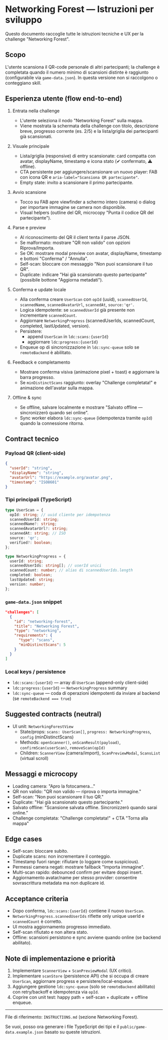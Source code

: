 # Networking Forest — Istruzioni per sviluppo

Questo documento raccoglie tutte le istruzioni tecniche e UX per la challenge "Networking Forest".

## Scopo

L'utente scansiona il QR-code personale di altri partecipanti; la challenge è completata quando il numero minimo di scansioni distinte è raggiunto (configurabile via `game-data.json`). In questa versione non si raccolgono o conteggiano skill.

## Esperienza utente (flow end-to-end)

1. Entrata nella challenge

   - L'utente seleziona il nodo "Networking Forest" sulla mappa.
   - Viene mostrata la schermata della challenge con titolo, descrizione breve, progresso corrente (es. 2/5) e la lista/griglia dei partecipanti già scansionati.

2. Visuale principale

   - Lista/griglia (responsive) di entry scansionate: card compatta con avatar, displayName, timestamp e icona stato (✔ confermato, ⚠ offline).
   - CTA persistente per aggiungere/scansionare un nuovo player: FAB con icona QR e `aria-label="Scansiona QR partecipante"`.
   - Empty state: invito a scansionare il primo partecipante.

3. Avvio scansione

   - Tocco su FAB apre viewfinder a schermo intero (camera) o dialog per importare immagine se camera non disponibile.
   - Visual helpers (outline del QR, microcopy "Punta il codice QR del partecipante").

4. Parse e preview

   - Al riconoscimento del QR il client tenta il parse JSON.
   - Se malformato: mostrare "QR non valido" con opzioni Riprova/Importa.
   - Se OK: mostrare modal preview con avatar, displayName, timestamp e bottoni "Conferma" / "Annulla".
   - Self-scan: bloccare con messaggio "Non puoi scansionare il tuo QR".
   - Duplicate: indicare "Hai già scansionato questo partecipante" (possibile bottone "Aggiorna metadati").

5. Conferma e update locale

   - Alla conferma creare `UserScan` con `opId` (uuid), `scannedUserId`, `scannedName`, `scannedAvatarUrl`, `scannedAt`, `source:'qr'`.
   - Logica idempotente: se `scannedUserId` già presente non incrementare `scannedCount`.
   - Aggiornare `NetworkingProgress` (scannedUserIds, scannedCount, completed, lastUpdated, version).
   - Persistere:
     - append `UserScan` in `ldc:scans:{userId}`
     - aggiornare `ldc:progress:{userId}`
   - Enqueue op di sincronizzazione in `ldc:sync-queue` solo se `remoteBackend` è abilitato.

6. Feedback e completamento

   - Mostrare conferma visiva (animazione pixel + toast) e aggiornare la barra progresso.
   - Se `minDistinctScans` raggiunto: overlay "Challenge completata!" e animazione dell'avatar sulla mappa.

7. Offline & sync
   - Se offline, salvare localmente e mostrare "Salvato offline — sincronizzerò quando sei online".
   - Sync worker elabora `ldc:sync-queue` (idempotenza tramite `opId`) quando la connessione ritorna.

## Contract tecnico

### Payload QR (client-side)

```json
{
  "userId": "string",
  "displayName": "string",
  "avatarUrl": "https://example.org/avatar.png",
  "timestamp": "ISO8601"
}
```

### Tipi principali (TypeScript)

```ts
type UserScan = {
  opId: string; // uuid cliente per idempotenza
  scannedUserId: string;
  scannedName?: string;
  scannedAvatarUrl?: string;
  scannedAt: string; // ISO
  source: 'qr';
  verified?: boolean;
};

type NetworkingProgress = {
  userId: string;
  scannedUserIds: string[]; // userId unici
  scannedCount: number; // alias di scannedUserIds.length
  completed: boolean;
  lastUpdated: string;
  version: number;
};
```

### `game-data.json` snippet

```json
"challenges": [
  {
    "id": "networking-forest",
    "title": "Networking Forest",
    "type": "networking",
    "requirements": {
      "type": "scans",
      "minDistinctScans": 5
    }
  }
]
```

### Local keys / persistence

- `ldc:scans:{userId}` — array di `UserScan` (append-only client-side)
- `ldc:progress:{userId}` — `NetworkingProgress` summary
- `ldc:sync-queue` — coda di operazioni idempotenti da inviare al backend (se `remoteBackend === true`)

## Suggested contracts (neutral)

- UI unit: `NetworkingForestView`
  - State/props: `scans: UserScan[]`, `progress: NetworkingProgress`, `config` (minDistinctScans)
  - Methods: `openScanner()`, `onScanResult(payload)`, `confirmScan(userScan)`, `removeScan(opId)`
  - Children: `ScannerView` (camera/import), `ScanPreviewModal`, `ScansList` (virtual scroll)

## Messaggi e microcopy

- Loading camera: "Apro la fotocamera…"
- QR non valido: "QR non valido — riprova o importa immagine."
- Self-scan: "Non puoi scansionare il tuo QR."
- Duplicate: "Hai già scansionato questo partecipante."
- Salvato offline: "Scansione salvata offline. Sincronizzerò quando sarai online."
- Challenge completata: "Challenge completata!" + CTA "Torna alla mappa"

## Edge cases

- Self-scan: bloccare subito.
- Duplicate scans: non incrementare il conteggio.
- Timestamp fuori range: rifiutare (o loggare come suspicious).
- Permessi camera negati: mostrare fallback "Importa immagine".
- Multi-scan rapido: debounced confirm per evitare doppi insert.
- Aggiornamento avatar/name per stesso provider: consentire sovrascrittura metadata ma non duplicare id.

## Acceptance criteria

- Dopo conferma, `ldc:scans:{userId}` contiene il nuovo `UserScan`.
- `NetworkingProgress.scannedUserIds` riflette only unique userId e `scannedCount` è corretto.
- UI mostra aggiornamento progresso immediato.
- Self-scan rifiutato e non altera stato.
- Offline: scansioni persistono e sync avviene quando online (se backend abilitato).

## Note di implementazione e priorità

1. Implementare `ScannerView` + `ScanPreviewModal` (UX critici).
2. Implementare `scanStore` (persistence API) che si occupa di creare `UserScan`, aggiornare progress e persistere/local-enqueue.
3. Aggiungere gestione `ldc:sync-queue` (solo se `remoteBackend` abilitato) con retry/backoff e idempotenza via `opId`.
4. Coprire con unit test: happy path + self-scan + duplicate + offline enqueue.

---

File di riferimento: `INSTRUCTIONS.md` (sezione Networking Forest).

Se vuoi, posso ora generare i file TypeScript dei tipi e il `public/game-data.example.json` basato su queste istruzioni.
